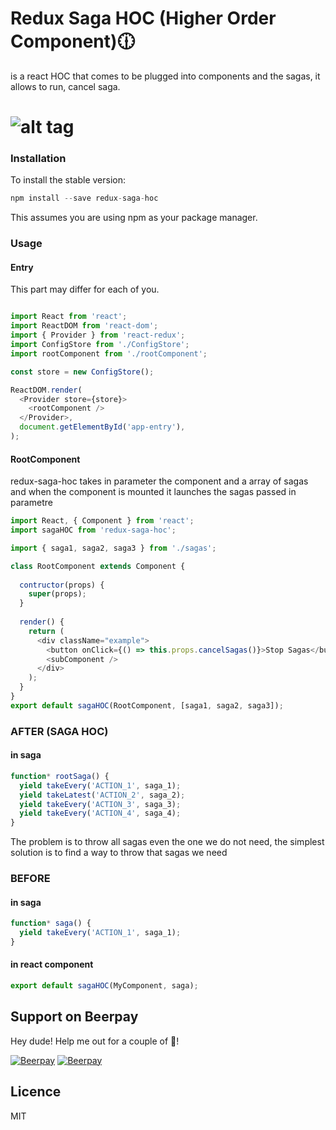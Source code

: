 # Redux Saga HOC (Higher Order Component):clock1230:
is a react HOC that comes to be plugged into components and the sagas, it allows to run, cancel saga.
# ![alt tag](http://i.imgur.com/sfbpiE8.png)

### Installation
To install the stable version:

```js
npm install --save redux-saga-hoc
```
This assumes you are using npm as your package manager.

### Usage

#### Entry
This part may differ for each of you.
```js

import React from 'react';
import ReactDOM from 'react-dom';
import { Provider } from 'react-redux';
import ConfigStore from './ConfigStore';
import rootComponent from './rootComponent';

const store = new ConfigStore();

ReactDOM.render(
  <Provider store={store}>
    <rootComponent />
  </Provider>,
  document.getElementById('app-entry'),
);

```
#### RootComponent

redux-saga-hoc takes in parameter the component and a array of sagas and when the component is mounted it launches the sagas passed in parametre

```js
import React, { Component } from 'react';
import sagaHOC from 'redux-saga-hoc';

import { saga1, saga2, saga3 } from './sagas';

class RootComponent extends Component {
  
  contructor(props) {
    super(props);
  }
  
  render() {
    return (
      <div className="example">
        <button onClick={() => this.props.cancelSagas()}>Stop Sagas</button>
        <subComponent />
      </div>
    );
  }
}
export default sagaHOC(RootComponent, [saga1, saga2, saga3]);

```

### AFTER (SAGA HOC)

#### in saga
```js
function* rootSaga() {
  yield takeEvery('ACTION_1', saga_1);
  yield takeLatest('ACTION_2', saga_2);
  yield takeEvery('ACTION_3', saga_3);
  yield takeEvery('ACTION_4', saga_4);
}
```
The problem is to throw all sagas even the one we do not need, the simplest solution is to find a way to throw that sagas we need

### BEFORE
#### in saga
```js
function* saga() {
  yield takeEvery('ACTION_1', saga_1);
}
```
#### in react component
```js
export default sagaHOC(MyComponent, saga);
```

## Support on Beerpay
Hey dude! Help me out for a couple of :beers:!

[![Beerpay](https://beerpay.io/hajjiTarik/redux-saga-hoc/badge.svg?style=beer-square)](https://beerpay.io/hajjiTarik/redux-saga-hoc)  [![Beerpay](https://beerpay.io/hajjiTarik/redux-saga-hoc/make-wish.svg?style=flat-square)](https://beerpay.io/hajjiTarik/redux-saga-hoc?focus=wish)

## Licence
MIT
